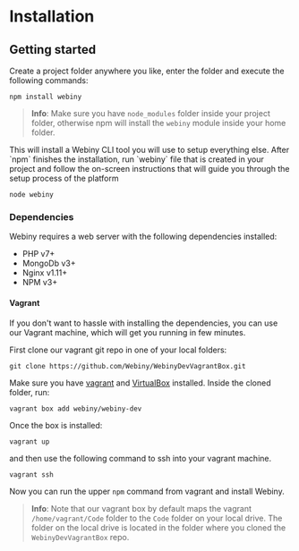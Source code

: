 # Installation

## Getting started

Create a project folder anywhere you like, enter the folder and execute the following commands:

```
npm install webiny
```
> **Info**: Make sure you have `node_modules` folder inside your project folder, otherwise npm will install the `webiny` module inside your home folder. 


This will install a Webiny CLI tool you will use to setup everything else. After \`npm\` finishes the installation, run \`webiny\` file that is created in your project and follow the on-screen instructions that will guide you through the setup process of the platform

```
node webiny
```

### Dependencies

Webiny requires a web server with the following dependencies installed:
* PHP v7+
* MongoDb v3+
* Nginx v1.11+
* NPM v3+

#### Vagrant
If you don't want to hassle with installing the dependencies, you can use our Vagrant machine, which will get you running in few minutes.

First clone our vagrant git repo in one of your local folders:

```
git clone https://github.com/Webiny/WebinyDevVagrantBox.git
```

Make sure you have [vagrant](https://www.vagrantup.com/downloads.html) and [VirtualBox](https://www.virtualbox.org/wiki/Downloads) installed. Inside the cloned folder, run:

```
vagrant box add webiny/webiny-dev
```

Once the box is installed:

```
vagrant up
```

and then use the following command to ssh into your vagrant machine.

```
vagrant ssh
```

Now you can run the upper `npm` command from vagrant and install Webiny.


> **Info**: Note that our vagrant box by default maps the vagrant `/home/vagrant/Code` folder to the `Code` folder on your local drive. The folder on the local drive is located in the folder where you cloned the `WebinyDevVagrantBox` repo.

